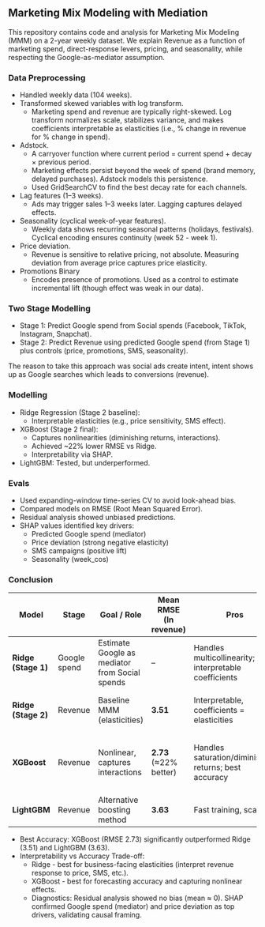## Marketing Mix Modeling with Mediation

This repository contains code and analysis for Marketing Mix Modeling (MMM) on a 2-year weekly dataset. We explain Revenue as a function of marketing spend, direct-response levers, pricing, and seasonality, while respecting the Google-as-mediator assumption.

### Data Preprocessing
- Handled weekly data (104 weeks).
- Transformed skewed variables with log transform.
  - Marketing spend and revenue are typically right-skewed. Log transform normalizes scale, stabilizes variance, and makes coefficients interpretable as elasticities (i.e., % change in revenue for % change in spend). 
- Adstock.
  - A carryover function where current period = current spend + decay × previous period.
  - Marketing effects persist beyond the week of spend (brand memory, delayed purchases). Adstock models this persistence.
  - Used GridSearchCV to find the best decay rate for each channels.
- Lag features (1–3 weeks).
  - Ads may trigger sales 1–3 weeks later. Lagging captures delayed effects.
- Seasonality (cyclical week-of-year features).
  - Weekly data shows recurring seasonal patterns (holidays, festivals). Cyclical encoding ensures continuity (week 52 - week 1).  
- Price deviation.
  - Revenue is sensitive to relative pricing, not absolute. Measuring deviation from average price captures price elasticity.
- Promotions Binary
  - Encodes presence of promotions. Used as a control to estimate incremental lift (though effect was weak in our data).

### Two Stage Modelling
- Stage 1: Predict Google spend from Social spends (Facebook, TikTok, Instagram, Snapchat).
- Stage 2: Predict Revenue using predicted Google spend (from Stage 1) plus controls (price, promotions, SMS, seasonality).

The reason to take this approach was social ads create intent, intent shows up as Google searches which leads to conversions (revenue).
### Modelling

- Ridge Regression (Stage 2 baseline):
  - Interpretable elasticities (e.g., price sensitivity, SMS effect).
- XGBoost (Stage 2 final):
  - Captures nonlinearities (diminishing returns, interactions).
  - Achieved ~22% lower RMSE vs Ridge.
  - Interpretability via SHAP.
- LightGBM: Tested, but underperformed.

### Evals
- Used expanding-window time-series CV to avoid look-ahead bias.
- Compared models on RMSE (Root Mean Squared Error).
- Residual analysis showed unbiased predictions.
- SHAP values identified key drivers:
  - Predicted Google spend (mediator)
  - Price deviation (strong negative elasticity)
  - SMS campaigns (positive lift)
  - Seasonality (week_cos)
 
### Conclusion
| **Model**           | **Stage**    | **Goal / Role**                                | **Mean RMSE (ln revenue)** | **Pros**                                              | **Cons**                               | **Diagnostics**                                    |
| ------------------- | ------------ | ---------------------------------------------- | -------------------------- | ----------------------------------------------------- | -------------------------------------- | -------------------------------------------------- |
| **Ridge (Stage 1)** | Google spend | Estimate Google as mediator from Social spends | –                          | Handles multicollinearity; interpretable coefficients | Only linear, may underfit              | Stable mediator estimates                          |
| **Ridge (Stage 2)** | Revenue      | Baseline MMM (elasticities)                    | **3.51**                   | Interpretable, coefficients = elasticities            | Higher error; misses nonlinearities    | Residual std \~1.3; unbiased mean                  |
| **XGBoost**         | Revenue      | Nonlinear, captures interactions               | **2.73** (≈22% better)     | Handles saturation/diminishing returns; best accuracy | Less transparent (needs SHAP)          | SHAP - Google + Price dominate; unbiased residuals |
| **LightGBM**        | Revenue      | Alternative boosting method                    | **3.63**                   | Fast training, scalable                               | Underperformed (worse than Ridge here) | Residual variance higher                           |

- Best Accuracy: XGBoost (RMSE 2.73) significantly outperformed Ridge (3.51) and LightGBM (3.63).
- Interpretability vs Accuracy Trade-off:
  - Ridge - best for business-facing elasticities (interpret revenue response to price, SMS, etc.).
  - XGBoost - best for forecasting accuracy and capturing nonlinear effects.
  - Diagnostics: Residual analysis showed no bias (mean ≈ 0). SHAP confirmed Google spend (mediator) and price deviation as top drivers, validating causal framing.
